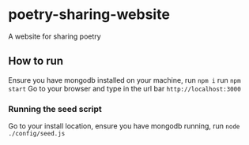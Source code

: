 # poetry-sharing-website
A website for sharing poetry

## How to run
Ensure you have mongodb installed on your machine,
run `npm i`
run `npm start`
Go to your browser and type in the url bar `http://localhost:3000`

### Running the seed script
Go to your install location, ensure you have mongodb running,
run `node ./config/seed.js`